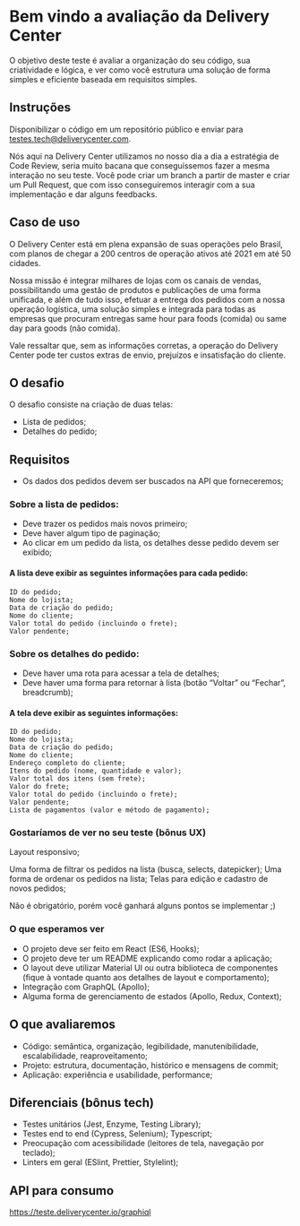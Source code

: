 # Bem vindo a avaliação da Delivery Center

O objetivo deste teste é avaliar a organização do seu código, sua criatividade e lógica, e ver como você estrutura uma solução de forma simples e eficiente baseada em requisitos simples.


## Instruções
Disponibilizar o código em um repositório público e enviar para testes.tech@deliverycenter.com.

Nós aqui na Delivery Center utilizamos no nosso dia a dia a estratégia de Code Review, seria muito bacana que conseguíssemos fazer a mesma interação no seu teste. Você pode criar um branch a partir de master e criar um Pull Request, que com isso conseguiremos interagir com a sua implementação e dar alguns feedbacks.


## Caso de uso
O Delivery Center está em plena expansão de suas operações pelo Brasil, com planos de chegar a 200 centros de operação ativos até 2021 em até 50 cidades.

Nossa missão é integrar milhares de lojas com os canais de vendas, possibilitando uma gestão de produtos e publicações de uma forma unificada, e além de tudo isso, efetuar a entrega dos pedidos com a nossa operação logística, uma solução simples e integrada para todas as empresas que procuram entregas same hour para foods (comida) ou same day para goods (não comida).

Vale ressaltar que, sem as informações corretas, a operação do Delivery Center pode ter custos extras de envio, prejuízos e insatisfação do cliente.


## O desafio
O desafio consiste na criação de duas telas:

- Lista de pedidos;
- Detalhes do pedido;


## Requisitos

- Os dados dos pedidos devem ser buscados na API que forneceremos;

### Sobre a lista de pedidos:

- Deve trazer os pedidos mais novos primeiro;
- Deve haver algum tipo de paginação;
- Ao clicar em um pedido da lista, os detalhes desse pedido devem ser exibido;

#### A lista deve exibir as seguintes informações para cada pedido:
    ID do pedido;
    Nome do lojista;
    Data de criação do pedido;
    Nome do cliente;
    Valor total do pedido (incluindo o frete);
    Valor pendente;

### Sobre os detalhes do pedido:

- Deve haver uma rota para acessar a tela de detalhes;
- Deve haver uma forma para retornar à lista (botão “Voltar” ou “Fechar”, breadcrumb);

#### A tela deve exibir as seguintes informações:
    ID do pedido;
    Nome do lojista;
    Data de criação do pedido;
    Nome do cliente;
    Endereço completo do cliente;
    Itens do pedido (nome, quantidade e valor);
    Valor total dos itens (sem frete);
    Valor do frete;
    Valor total do pedido (incluindo o frete);
    Valor pendente;
    Lista de pagamentos (valor e método de pagamento);


### Gostaríamos de ver no seu teste (bônus UX)
Layout responsivo;

Uma forma de filtrar os pedidos na lista (busca, selects, datepicker);
Uma forma de ordenar os pedidos na lista;
Telas para edição e cadastro de novos pedidos; 

Não é obrigatório, porém você ganhará alguns pontos se implementar  ;)


### O que esperamos ver
- O projeto deve ser feito em React (ES6, Hooks);
- O projeto deve ter um README explicando como rodar a aplicação;
- O layout deve utilizar Material UI ou outra biblioteca de componentes (fique à vontade quanto aos detalhes de layout e comportamento);
- Integração com GraphQL (Apollo);
- Alguma forma de gerenciamento de estados (Apollo, Redux, Context);


## O que avaliaremos
- Código: semântica, organização, legibilidade, manutenibilidade, escalabilidade, reaproveitamento;
- Projeto: estrutura, documentação, histórico e mensagens de commit;
- Aplicação: experiência e usabilidade, performance;


## Diferenciais (bônus tech)
- Testes unitários (Jest, Enzyme, Testing Library);
- Testes end to end (Cypress, Selenium);
Typescript;
- Preocupação com acessibilidade (leitores de tela, navegação por teclado);
- Linters em geral (ESlint, Prettier, Stylelint);


## API para consumo

https://teste.deliverycenter.io/graphiql